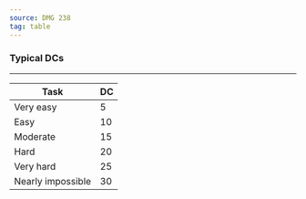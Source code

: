 ```yaml
---
source: DMG 238
tag: table
---
```


### Typical DCs
---
|Task|DC|
|------------|----|
|Very easy|5|
|Easy|10|
|Moderate|15|
|Hard|20|
|Very hard|25|
|Nearly impossible|30|
